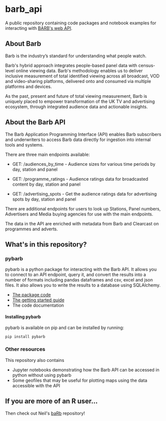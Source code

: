 # barb_api
A public repository containing code packages and notebook examples for interacting with [BARB's web API](https://barb-api.co.uk/api-docs).

## About Barb

Barb is the industry’s standard for understanding what people watch.

Barb's hybrid approach integrates people-based panel data with census-level online viewing data. Barb's methodology enables us to deliver inclusive measurement of total identified viewing across all broadcast, VOD and video-sharing platforms, delivered onto and consumed via multiple platforms and devices.

As the past, present and future of total viewing measurement, Barb is uniquely placed to empower transformation of the UK TV and advertising ecosystem, through integrated audience data and actionable insights.

## About the Barb API

The Barb Application Programming Interface (API) enables Barb subscribers and underwriters to access Barb data directly for ingestion into internal tools and systems.

There are three main endpoints available:

- GET: /audiences_by_time - Audience sizes for various time periods by day, station and panel

- GET: /programme_ratings - Audience ratings data for broadcasted content by day, station and panel

- GET: /advertising_spots - Get the audience ratings data for advertising spots by day, station and panel

There are additional endpoints for users to look up Stations, Panel numbers, Advertisers and Media buying agencies for use with the main endpoints.

The data in the API are enriched with metadata from Barb and Clearcast on programmes and adverts.

## What's in this repository?

### pybarb

pybarb is a python package for interacting with the Barb API. It allows you to connect to an API endpoint, query it, and convert the results into a number of formats including pandas dataframes and csv, excel and json files. It also allows you to write the results to a database using SQLAlchemy. 

- [The package code](https://github.com/coppeliaMLA/barb_api/tree/pyBARB_dev/python/pybarb)
- [The getting started guide](http://www.coppelia.io/barb_api/python/pybarb/getting_started.html)
- The code documentation

#### Installing pybarb

pybarb is available on pip and can be installed by running:

```
pip install pybarb
```

### Other resources

This repository also contains

- Jupyter notebooks demonstrating how the Barb API can be accessed in python without using pybarb
- Some geofiles that may be useful for plotting maps using the data accessible with the API

## If you are more of an R user...

Then check out Neil's [baRb](https://github.com/neilc-itv/baRb) repository!


